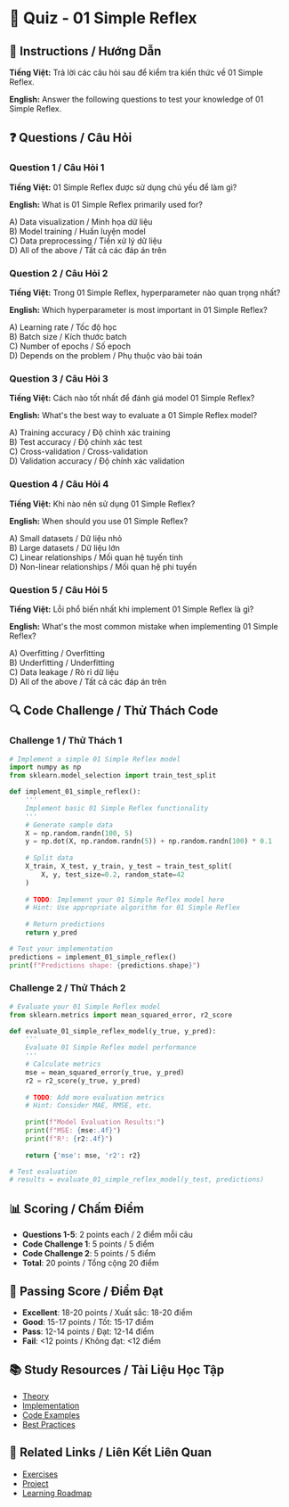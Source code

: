 # 🧠 Quiz - 01 Simple Reflex

## 📝 Instructions / Hướng Dẫn

**Tiếng Việt:** Trả lời các câu hỏi sau để kiểm tra kiến thức về 01 Simple Reflex.

**English:** Answer the following questions to test your knowledge of 01 Simple Reflex.

## ❓ Questions / Câu Hỏi

### Question 1 / Câu Hỏi 1
**Tiếng Việt:** 01 Simple Reflex được sử dụng chủ yếu để làm gì?

**English:** What is 01 Simple Reflex primarily used for?

A) Data visualization / Minh họa dữ liệu  
B) Model training / Huấn luyện model  
C) Data preprocessing / Tiền xử lý dữ liệu  
D) All of the above / Tất cả các đáp án trên

### Question 2 / Câu Hỏi 2
**Tiếng Việt:** Trong 01 Simple Reflex, hyperparameter nào quan trọng nhất?

**English:** Which hyperparameter is most important in 01 Simple Reflex?

A) Learning rate / Tốc độ học  
B) Batch size / Kích thước batch  
C) Number of epochs / Số epoch  
D) Depends on the problem / Phụ thuộc vào bài toán

### Question 3 / Câu Hỏi 3
**Tiếng Việt:** Cách nào tốt nhất để đánh giá model 01 Simple Reflex?

**English:** What's the best way to evaluate a 01 Simple Reflex model?

A) Training accuracy / Độ chính xác training  
B) Test accuracy / Độ chính xác test  
C) Cross-validation / Cross-validation  
D) Validation accuracy / Độ chính xác validation

### Question 4 / Câu Hỏi 4
**Tiếng Việt:** Khi nào nên sử dụng 01 Simple Reflex?

**English:** When should you use 01 Simple Reflex?

A) Small datasets / Dữ liệu nhỏ  
B) Large datasets / Dữ liệu lớn  
C) Linear relationships / Mối quan hệ tuyến tính  
D) Non-linear relationships / Mối quan hệ phi tuyến

### Question 5 / Câu Hỏi 5
**Tiếng Việt:** Lỗi phổ biến nhất khi implement 01 Simple Reflex là gì?

**English:** What's the most common mistake when implementing 01 Simple Reflex?

A) Overfitting / Overfitting  
B) Underfitting / Underfitting  
C) Data leakage / Rò rỉ dữ liệu  
D) All of the above / Tất cả các đáp án trên

## 🔍 Code Challenge / Thử Thách Code

### Challenge 1 / Thử Thách 1
```python
# Implement a simple 01 Simple Reflex model
import numpy as np
from sklearn.model_selection import train_test_split

def implement_01_simple_reflex():
    '''
    Implement basic 01 Simple Reflex functionality
    '''
    # Generate sample data
    X = np.random.randn(100, 5)
    y = np.dot(X, np.random.randn(5)) + np.random.randn(100) * 0.1
    
    # Split data
    X_train, X_test, y_train, y_test = train_test_split(
        X, y, test_size=0.2, random_state=42
    )
    
    # TODO: Implement your 01 Simple Reflex model here
    # Hint: Use appropriate algorithm for 01 Simple Reflex
    
    # Return predictions
    return y_pred

# Test your implementation
predictions = implement_01_simple_reflex()
print(f"Predictions shape: {predictions.shape}")
```

### Challenge 2 / Thử Thách 2
```python
# Evaluate your 01 Simple Reflex model
from sklearn.metrics import mean_squared_error, r2_score

def evaluate_01_simple_reflex_model(y_true, y_pred):
    '''
    Evaluate 01 Simple Reflex model performance
    '''
    # Calculate metrics
    mse = mean_squared_error(y_true, y_pred)
    r2 = r2_score(y_true, y_pred)
    
    # TODO: Add more evaluation metrics
    # Hint: Consider MAE, RMSE, etc.
    
    print(f"Model Evaluation Results:")
    print(f"MSE: {mse:.4f}")
    print(f"R²: {r2:.4f}")
    
    return {'mse': mse, 'r2': r2}

# Test evaluation
# results = evaluate_01_simple_reflex_model(y_test, predictions)
```

## 📊 Scoring / Chấm Điểm

- **Questions 1-5**: 2 points each / 2 điểm mỗi câu
- **Code Challenge 1**: 5 points / 5 điểm
- **Code Challenge 2**: 5 points / 5 điểm
- **Total**: 20 points / Tổng cộng 20 điểm

## 🎯 Passing Score / Điểm Đạt

- **Excellent**: 18-20 points / Xuất sắc: 18-20 điểm
- **Good**: 15-17 points / Tốt: 15-17 điểm  
- **Pass**: 12-14 points / Đạt: 12-14 điểm
- **Fail**: <12 points / Không đạt: <12 điểm

## 📚 Study Resources / Tài Liệu Học Tập

- [Theory](./THEORY_01_simple_reflex.md)
- [Implementation](./IMPLEMENTATION_01_simple_reflex.md)
- [Code Examples](./CODE_EXAMPLES_01_simple_reflex.md)
- [Best Practices](./BEST_PRACTICES_01_simple_reflex.md)

## 🔗 Related Links / Liên Kết Liên Quan

- [Exercises](./EXERCISES_01_simple_reflex.md)
- [Project](./PROJECT_01_simple_reflex.md)
- [Learning Roadmap](./LEARNING_ROADMAP_01_simple_reflex.md)
